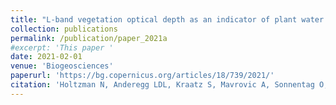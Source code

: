 ```yaml
---
title: "L-band vegetation optical depth as an indicator of plant water potential in a temperate deciduous forest stand"
collection: publications
permalink: /publication/paper_2021a
#excerpt: 'This paper '
date: 2021-02-01
venue: 'Biogeosciences'
paperurl: 'https://bg.copernicus.org/articles/18/739/2021/'
citation: 'Holtzman N, Anderegg LDL, Kraatz S, Mavrovic A, Sonnentag O, Pappas C, Cosh MH, Langlois A, Lakhankar T, Tesser D, Steiner N, Colliander A, Roy A, Konings AG (2021). L-band vegetation optical depth as an indicator of plant water potential in a temperate deciduous forest stand. Biogeosciences.'
---
```

